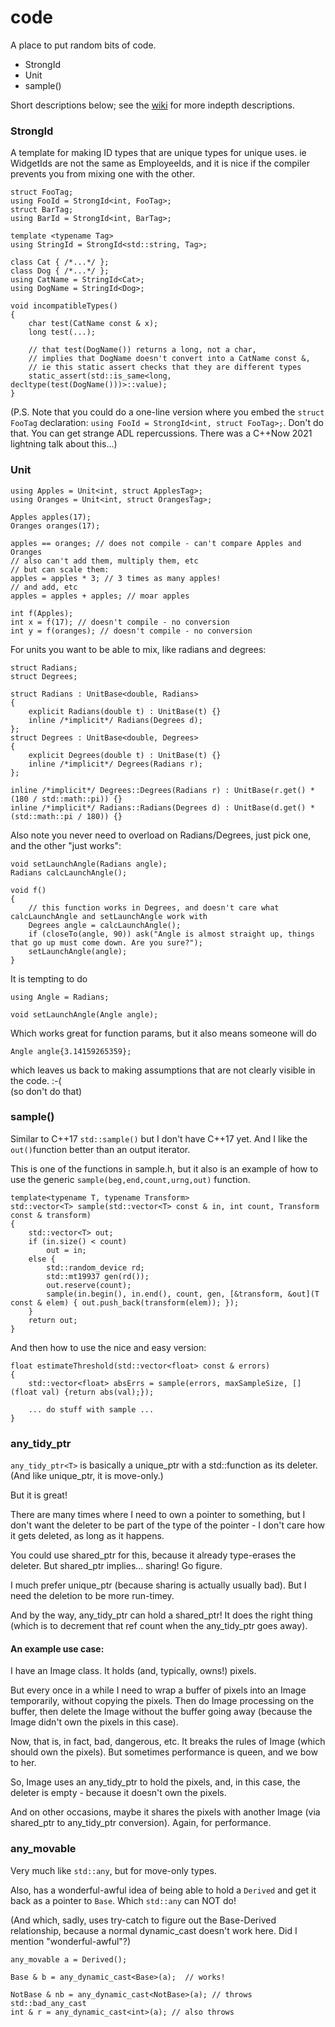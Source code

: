 # code

A place to put random bits of code.

- StrongId
- Unit
- sample()

Short descriptions below; see the [wiki](wiki) for more indepth descriptions.


### StrongId

A template for making ID types that are unique types for unique uses. ie WidgetIds are not the same as EmployeeIds, and it is nice if the compiler prevents you from mixing one with the other.


    struct FooTag;
    using FooId = StrongId<int, FooTag>;
    struct BarTag;
    using BarId = StrongId<int, BarTag>;
    
    template <typename Tag>
    using StringId = StrongId<std::string, Tag>;
    
    class Cat { /*...*/ };
    class Dog { /*...*/ };
    using CatName = StringId<Cat>;
    using DogName = StringId<Dog>;
    
    void incompatibleTypes()
    {
        char test(CatName const & x);
        long test(...);

        // that test(DogName()) returns a long, not a char,
        // implies that DogName doesn't convert into a CatName const &,
        // ie this static assert checks that they are different types
        static_assert(std::is_same<long, decltype(test(DogName()))>::value);
    }

(P.S. Note that you could do a one-line version where you embed the `struct FooTag` declaration: `using FooId = StrongId<int, struct FooTag>;`. Don't do that. You can get strange ADL repercussions. There was a C++Now 2021 lightning talk about this...)

### Unit

    using Apples = Unit<int, struct ApplesTag>;
    using Oranges = Unit<int, struct OrangesTag>;
    
    Apples apples(17);
    Oranges oranges(17);
    
    apples == oranges; // does not compile - can't compare Apples and Oranges
    // also can't add them, multiply them, etc
    // but can scale them:
    apples = apples * 3; // 3 times as many apples!
    // and add, etc
    apples = apples + apples; // moar apples

    int f(Apples);
    int x = f(17); // doesn't compile - no conversion
    int y = f(oranges); // doesn't compile - no conversion
    
For units you want to be able to mix, like radians and degrees:

    struct Radians;
    struct Degrees;

    struct Radians : UnitBase<double, Radians>
    {
        explicit Radians(double t) : UnitBase(t) {}
        inline /*implicit*/ Radians(Degrees d);
    };
    struct Degrees : UnitBase<double, Degrees>
    {
        explicit Degrees(double t) : UnitBase(t) {}
        inline /*implicit*/ Degrees(Radians r);
    };

    inline /*implicit*/ Degrees::Degrees(Radians r) : UnitBase(r.get() * (180 / std::math::pi)) {}
    inline /*implicit*/ Radians::Radians(Degrees d) : UnitBase(d.get() * (std::math::pi / 180)) {}

Also note you never need to overload on Radians/Degrees, just pick one, and the other "just works":

   
    void setLaunchAngle(Radians angle);
    Radians calcLaunchAngle();
    
    void f()
    {
        // this function works in Degrees, and doesn't care what calcLaunchAngle and setLaunchAngle work with
        Degrees angle = calcLaunchAngle();
        if (closeTo(angle, 90)) ask("Angle is almost straight up, things that go up must come down. Are you sure?");
        setLaunchAngle(angle);
    }

It is tempting to do

    using Angle = Radians;
    
    void setLaunchAngle(Angle angle);
    
Which works great for function params, but it also means someone will do

    Angle angle{3.14159265359};

which leaves us back to making assumptions that are not clearly visible in the code. :-(  
(so don't do that)


### sample()

Similar to C++17 `std::sample()` but I don't have C++17 yet.  And I like the `out()`function better than an output iterator.

This is one of the functions in sample.h, but it also is an example of how to use the generic `sample(beg,end,count,urng,out)` function.

    template<typename T, typename Transform>
    std::vector<T> sample(std::vector<T> const & in, int count, Transform const & transform)
    {
        std::vector<T> out;
        if (in.size() < count)
            out = in;
        else {
            std::random_device rd;
            std::mt19937 gen(rd());
            out.reserve(count);
            sample(in.begin(), in.end(), count, gen, [&transform, &out](T const & elem) { out.push_back(transform(elem)); });
        }
        return out;
    }

And then how to use the nice and easy version:

    float estimateThreshold(std::vector<float> const & errors)
    {
        std::vector<float> absErrs = sample(errors, maxSampleSize, [](float val) {return abs(val);});
        
        ... do stuff with sample ...
    }

### any_tidy_ptr

`any_tidy_ptr<T>` is basically a unique_ptr with a std::function as its deleter. (And like unique_ptr, it is move-only.)

But it is great!

There are many times where I need to own a pointer to something, but I don't want the deleter to be part of the type of the pointer - I don't care how it gets deleted, as long as it happens.

You could use shared_ptr for this, because it already type-erases the deleter.  But shared_ptr implies... sharing! Go figure.

I much prefer unique_ptr (because sharing is actually usually bad). But I need the deletion to be more run-timey.

And by the way, any_tidy_ptr can hold a shared_ptr! It does the right thing (which is to decrement that ref count when the any_tidy_ptr goes away).

#### An example use case:

I have an Image class. It holds (and, typically, owns!) pixels.

But every once in a while I need to wrap a buffer of pixels into an Image temporarily, without copying the pixels.  Then do Image processing on the buffer, then delete the Image without the buffer going away (because the Image didn't own the pixels in this case).

Now, that is, in fact, bad, dangerous, etc. It breaks the rules of Image (which should own the pixels).  But sometimes performance is queen, and we bow to her.

So, Image uses an any_tidy_ptr to hold the pixels, and, in this case, the deleter is empty - because it doesn't own the pixels.

And on other occasions, maybe it shares the pixels with another Image (via shared_ptr to any_tidy_ptr conversion). Again, for performance.

### any_movable

Very much like `std::any`, but for move-only types.

Also, has a wonderful-awful idea of being able to hold a `Derived` and get it back as a pointer to `Base`.  Which `std::any` can NOT do!

(And which, sadly, uses try-catch to figure out the Base-Derived relationship, because a normal dynamic_cast doesn't work here. Did I mention "wonderful-awful"?)

```
any_movable a = Derived();

Base & b = any_dynamic_cast<Base>(a);  // works!

NotBase & nb = any_dynamic_cast<NotBase>(a); // throws std::bad_any_cast
int & r = any_dynamic_cast<int>(a); // also throws
```
